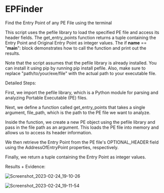 # EPFinder
Find the Entry Point of any PE File using the terminal


This script uses the pefile library to load the specified PE file and access its header fields. The get_entry_points function returns a tuple containing the Entry Point and Original Entry Point as integer values. The if __name__ == "__main__": block demonstrates how to call the function and print out the results.

Note that the script assumes that the pefile library is already installed. You can install it using pip by running pip install pefile. Also, make sure to replace "path/to/your/exe/file" with the actual path to your executable file.

Detailed Steps:

First, we import the pefile library, which is a Python module for parsing and analyzing Portable Executable (PE) files.

Next, we define a function called get_entry_points that takes a single argument, file_path, which is the path to the PE file we want to analyze.

Inside the function, we create a new PE object using the pefile library and pass in the file path as an argument. This loads the PE file into memory and allows us to access its header information.

We then retrieve the Entry Point from the PE file's OPTIONAL_HEADER field using the AddressOfEntryPoint properties, respectively.

Finally, we return a tuple containing the Entry Point as integer values.


Results + Evidence:

![Screenshot_2023-02-24_19-10-26](https://user-images.githubusercontent.com/81095544/221359878-23699079-52ec-4689-9dfe-7daaf3aa7dba.png)

![Screenshot_2023-02-24_19-11-54](https://user-images.githubusercontent.com/81095544/221359917-680a6195-9a56-48c6-a895-d0060119a968.png)
